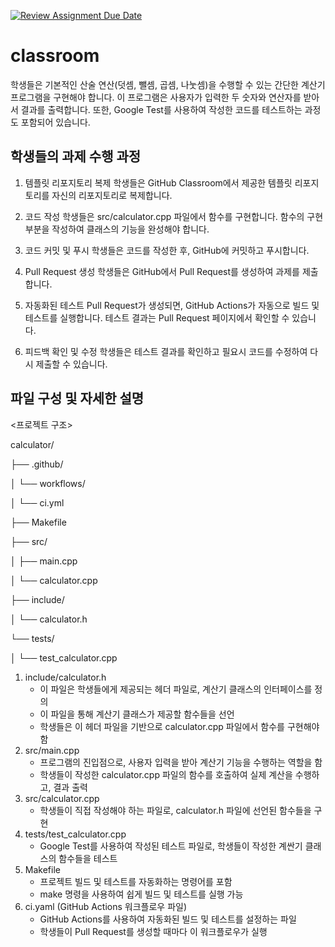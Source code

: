 [![Review Assignment Due Date](https://classroom.github.com/assets/deadline-readme-button-22041afd0340ce965d47ae6ef1cefeee28c7c493a6346c4f15d667ab976d596c.svg)](https://classroom.github.com/a/-EvHYB6G)
# classroom

학생들은 기본적인 산술 연산(덧셈, 뺄셈, 곱셈, 나눗셈)을 수행할 수 있는 간단한 계산기 프로그램을 구현해야 합니다. 
이 프로그램은 사용자가 입력한 두 숫자와 연산자를 받아서 결과를 출력합니다. 또한, Google Test를 사용하여 작성한 코드를 테스트하는 과정도 포함되어 있습니다.


## 학생들의 과제 수행 과정

1. 템플릿 리포지토리 복제
학생들은 GitHub Classroom에서 제공한 템플릿 리포지토리를 자신의 리포지토리로 복제합니다.

2. 코드 작성
학생들은 src/calculator.cpp 파일에서 함수를 구현합니다. 함수의 구현 부분을 작성하여 클래스의 기능을 완성해야 합니다.

3. 코드 커밋 및 푸시
학생들은 코드를 작성한 후, GitHub에 커밋하고 푸시합니다.

4. Pull Request 생성
학생들은 GitHub에서 Pull Request를 생성하여 과제를 제출합니다.

5. 자동화된 테스트
Pull Request가 생성되면, GitHub Actions가 자동으로 빌드 및 테스트를 실행합니다. 테스트 결과는 Pull Request 페이지에서 확인할 수 있습니다.

6. 피드백 확인 및 수정
학생들은 테스트 결과를 확인하고 필요시 코드를 수정하여 다시 제출할 수 있습니다.


## 파일 구성 및 자세한 설명

<프로젝트 구조>

calculator/ 

├── .github/

│   └── workflows/

│       └── ci.yml

├── Makefile

├── src/

│   ├── main.cpp

│   └── calculator.cpp

├── include/

│   └── calculator.h

└── tests/

│   └── test_calculator.cpp
    

1. include/calculator.h
   - 이 파일은 학생들에게 제공되는 헤더 파일로, 계산기 클래스의 인터페이스를 정의
   - 이 파일을 통해 계산기 클래스가 제공할 함수들을 선언
   - 학생들은 이 헤더 파일을 기반으로 calculator.cpp 파일에서 함수를 구현해야 함
2. src/main.cpp
   - 프로그램의 진입점으로, 사용자 입력을 받아 계산기 기능을 수행하는 역할을 함
   - 학생들이 작성한 calculator.cpp 파일의 함수를 호출하여 실제 계산을 수행하고, 결과 출력
3. src/calculator.cpp
   - 학생들이 직접 작성해야 하는 파일로, calculator.h 파일에 선언된 함수들을 구현
4. tests/test_calculator.cpp
   - Google Test를 사용하여 작성된 테스트 파일로, 학생들이 작성한 계싼기 클래스의 함수들을 테스트
5. Makefile
   - 프로젝트 빌드 및 테스트를 자동화하는 명령어를 포함
   - make 명령을 사용하여 쉽게 빌드 및 테스트를 실행 가능
6. ci.yaml (GitHub Actions 워크플로우 파일)
   - GitHub Actions를 사용하여 자동화된 빌드 및 테스트를 설정하는 파일
   - 학생들이 Pull Request를 생성할 때마다 이 워크플로우가 실행
